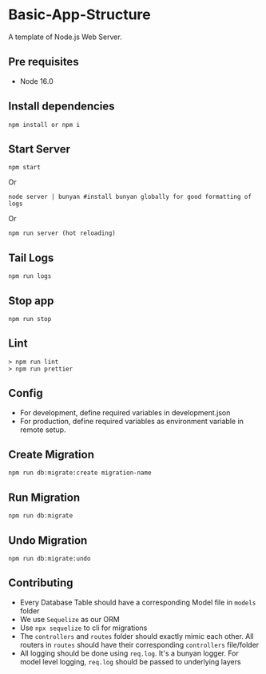 # Basic-App-Structure

A template of Node.js Web Server.

## Pre requisites

- Node 16.0

## Install dependencies

```
npm install or npm i
```

## Start Server

```
npm start
```

Or

```
node server | bunyan #install bunyan globally for good formatting of logs
```

Or

```
npm run server (hot reloading)
```

## Tail Logs

```
npm run logs
```

## Stop app

```
npm run stop
```

## Lint

```
> npm run lint
> npm run prettier
```

## Config

- For development, define required variables in development.json
- For production, define required variables as environment variable in remote setup.

## Create Migration

```
npm run db:migrate:create migration-name
```

## Run Migration

```
npm run db:migrate
```

## Undo Migration

```
npm run db:migrate:undo
```

## Contributing

- Every Database Table should have a corresponding Model file in `models` folder
- We use `Sequelize` as our ORM
- Use `npx sequelize` to cli for migrations
- The `controllers` and `routes` folder should exactly mimic each other. All routers in `routes` should have their corresponding `controllers` file/folder
- All logging should be done using `req.log`. It's a bunyan logger. For model level logging, `req.log` should be passed to underlying layers
